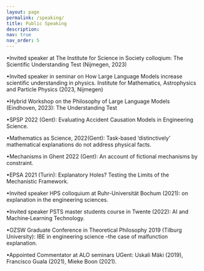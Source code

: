 ```yaml
---
layout: page
permalink: /speaking/
title: Public Speaking
description: 
nav: true
nav_order: 5
---
```


•Invited speaker at The Institute for Science in Society colloqium: The Scientific Understanding Test (Nijmegen, 2023)

•Invited speaker in seminar on How  Large Language Models increase scientific understanding in physics. Institute for Mathematics, Astrophysics and Particle Physics  (2023, Nijmegen)

•Hybrid Workshop on the Philosophy of Large Language Models (Eindhoven, 2023): The Understanding Test

•SPSP 2022 (Gent): Evaluating Accident Causation Models in Engineering Science.

•Mathematics as Science, 2022(Gent): Task-based ‘distinctively’ mathematical explanations do not
address physical facts.

•Mechanisms in Ghent 2022 (Gent): An account of fictional mechanisms by constraint.

•EPSA 2021 (Turin): Explanatory Holes? Testing the Limits of the Mechanistic Framework.

•Invited speaker HPS colloquium at Ruhr-Universität Bochum (2021): on explanation in the
engineering sciences.

•Invited speaker PSTS master students course in Twente (2022): AI and Machine‐Learning
Technology.

•OZSW Graduate Conference in Theoretical Philosophy 2019 (Tilburg University): IBE in engineering
science –the case of malfunction explanation.

•Appointed Commentator at ALO seminars UGent: Uskali Mäki (2019), Francisco Guala (2021), Mieke
Boon (2021).